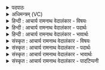<details><summary>पदपाठः</summary>

मि꣣त्र꣢म्। मि꣣। त्र꣢म्। हु꣣वे। पूत꣡द꣢क्षम्। पू꣣त꣢। द꣣क्षम्। व꣡रु꣢꣯णम्। च꣣। रिशा꣡द꣢सम्। धि꣡य꣢꣯म्। घृ꣣ता꣡ची꣢म्। सा꣡ध꣢꣯न्ता। ८४७।
</details>

<details><summary>अधिमन्त्रम् (VC)</summary>

- मित्रावरुणौ
- मधुच्छन्दा वैश्वामित्रः
- गायत्री
- षड्जः
</details>

<details><summary>हिन्दी : आचार्य रामनाथ वेदालंकार - विषयः</summary>

प्रथम मन्त्र में ब्रह्म-क्षत्र का आह्वान किया गया है।
</details>

<details><summary>हिन्दी : आचार्य रामनाथ वेदालंकार - पदार्थः</summary>

पदार्थान्वयभाषाः -  मैं (पूतदक्षम्) पवित्र बल को देनेवाले (मित्रम्) सबके मित्र ब्राह्मण को और (रिशादसम्) हिंसक शत्रुओं को नष्ट करनेवाले (वरुणं च) शत्रुनिवारक क्षत्रिय को (हुवे) पुकारता हूँ। वे दोनों (घृताचीम्) राष्ट्र को तेज प्राप्त करानेवाली (धियम्) ज्ञानशृङ्खला एवं कर्मशृङ्खला को (साधन्तौ) सिद्ध करनेवाले होते हैं ॥१॥
</details>

<details><summary>हिन्दी : आचार्य रामनाथ वेदालंकार - भावार्थः</summary>

भावार्थभाषाः -  राष्ट्र में ब्राह्मण पवित्र ज्ञान-विज्ञान के बल को बढ़ाते हैं और क्षत्रिय शत्रुओं से राष्ट्र की रक्षा करते हैं,इसलिए उन्नति चाहनेवालों को दोनों का सदा सत्कार और पोषण करना चाहिए ॥१॥
</details>

<details><summary>संस्कृत : आचार्य रामनाथ वेदालंकार - विषयः</summary>

तत्रादौ ब्रह्मक्षत्रे आह्वयति।
</details>

<details><summary>संस्कृत : आचार्य रामनाथ वेदालंकार - पदार्थः</summary>

पदार्थान्वयभाषाः -  अहम् (पूतदक्षम्) पूतः पवित्रः दक्षः बलं यस्य यस्माद् वा सः पूतदक्षः तम् (मित्रम्) सर्वमित्रं ब्राह्मणम्, (रिशादसम्) रिशन्ति हिंसन्ति ये ते रिशाः तान् हिंसकान् शत्रून् दस्यति नाशयति यः सः रिशादसः तम्।[रिश हिंसायाम्,दसु उपक्षये। ‘शा’ इत्यत्र दीर्घश्छान्दसः। रिशादसः रेशयदासिनः इति निरुक्तम् ६।१४।] (वरुणं च) शत्रुवारकं क्षत्रियं च (हुवे) आह्वयामि। तौ (घृताचीम्) राष्ट्रस्य तेजःप्रापयित्रीम्।[घृतं तेजः अञ्चति प्रापयतीति तम्। घृ क्षरणदीप्त्योः,अञ्चू गतौ।] (धियम्) ज्ञानशृङ्खलां कर्मशृङ्खलां च।[धीः इति कर्मनाम प्रज्ञानाम च। निघं० २।१, ३।९।](साधन्ता) साधन्तौ,संसाधयन्तौ भवतः इति शेषः।[ब्रह्मैव मित्रः,क्षत्रं वरुणः। श० ४।१।४।१]॥१॥२
</details>

<details><summary>संस्कृत : आचार्य रामनाथ वेदालंकार - भावार्थः</summary>

भावार्थभाषाः -  राष्ट्रे ब्राह्मणाः पवित्रं ज्ञानविज्ञानबलं वर्धयन्ति क्षत्रियाश्च शत्रुभ्यो राष्ट्रं रक्षन्तीत्युन्नतिकामैरुभये सदा सत्कर्तव्याः पोषणीयाश्च ॥१॥
</details>

<details><summary>संस्कृत : आचार्य रामनाथ वेदालंकार - पादटिप्पनी</summary>

टिप्पणी:   १. ऋ० १।२।७, य० ३३।५७। २. दयानन्दर्षिर्मन्त्रमिमम् ऋग्भाष्ये सूर्यवाय्वोः प्राणापानयोश्च विषये, यजुर्भाष्ये च विद्वद्विषये व्याख्यातवान्।
</details>